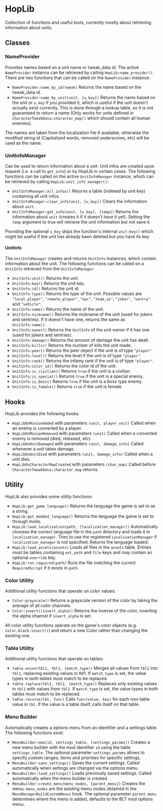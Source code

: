 # HopLib

Collection of functions and useful tools, currently mostly about retrieving information about units.

## Classes

### NameProvider

Provides names based on a unit name or tweak_data id. The active `NameProvider` instance can be retrieved by calling `HopLib:name_provider()`. There are two functions that can be called on the `NameProvider` instance:

- `NameProvider:name_by_id(tweak)` Returns the name based on the tweak_data id.
- `NameProvider:name_by_unit(unit, [u_key])` Returns the name based on the unit or `u_key` if you provided it, which is useful if the unit doesn't actually exist currently. This is done through a lookup table, so it is not guaranteed to return a name (Only works for units defined in `CharacterTweakData:character_map()` which should contain all human enemies).

The names are taken from the localization file if available, otherwise the modified string id (Capitalized words, removed underscores, etc) will be used as the name.

### UnitInfoManager

Can be used to return information about a unit. Unit infos are created upon request (i.e. a call to `get_info`) or by HopLib in certain cases. The following functions can be called on the active `UnitInfoManager` instance, which can be retrieved by calling `HopLib:unit_info_manager()`:

- `UnitInfoManager:all_infos()` Returns a table (indexed by unit key) containing all unit infos.
- `UnitInfoManager:clear_info(unit, [u_key])` Clears the information about `unit`.
- `UnitInfoManager:get_info(unit, [u_key], [temp])` Returns the information about `unit` (creates it if it doesn't have it yet). Setting the `temp` argument to true will retrieve the unit information but not save it.

Providing the optional `u_key` skips the function's internal `unit:key()` which might be useful if the unit has already been deleted but you have its key.

#### UnitInfo

The `UnitInfoManager` creates and returns `UnitInfo` instances, which contain information about the unit. The following functions can be called on a `UnitInfo` retrieved from the `UnitInfoManager`:

- `UnitInfo:unit()` Returns the unit.
- `UnitInfo:key()` Returns the unit key.
- `UnitInfo:id()` Returns the unit id.
- `UnitInfo:type()` Returns the type of the unit. Possible values are `"local_player"`, `"remote_player"`, `"npc"`, `"team_ai"`, `"joker"`, `"sentry"` and `"vehicle"`.
- `UnitInfo:name()` Returns the name of the unit.
- `UnitInfo:nickname()` Returns the nickname of the unit (used for jokers and sentries). If it doesn't have one, returns the same as `UnitInfo:name()`.
- `UnitInfo:owner()` Returns the `UnitInfo` of the unit owner if it has one (used for jokers and sentries).
- `UnitInfo:damage()` Returns the amount of damage the unit has dealt.
- `UnitInfo:kills()` Returns the number of kills the unit made.
- `UnitInfo:peer()` Returns the peer object if the unit is of type `"player"`.
- `UnitInfo:level()` Returns the level if the unit is of type `"player"`.
- `UnitInfo:rank()` Returns the infamy rank if the unit is of type `"player"`.
- `UnitInfo:color_id()` Returns the color id of the unit.
- `UnitInfo:is_civilian()` Returns `true` if the unit is a civilian.
- `UnitInfo:is_special()` Returns `true` if the unit is a special enemy.
- `UnitInfo:is_boss()` Returns `true` if the unit is a boss type enemy.
- `UnitInfo:is_female()` Returns `true` if the unit is female.

## Hooks

HopLib provides the following hooks:

- `HopLibOnMinionAdded` with parameters `(unit, player_unit)` Called when an enemy is converted by a player.
- `HopLibOnMinionRemoved` with parameters `(unit)` Called when a converted enemy is removed (died, released, etc).
- `HopLibOnUnitDamaged` with parameters `(unit, damage_info)` Called whenever a unit takes damage.
- `HopLibOnUnitDied` with parameters `(unit, damage_info)` Called when a unit dies.
- `HopLibOnCharacterMapCreated` with parameters `(char_map)` Called before `CharacterTweakData:character_map` returns.

## Utility

HopLib also provides some utility functions:

- `HopLib:get_game_language()` Returns the language the game is set to as a string.
- `HopLib:get_modded_language()` Returns the language the game is set to through mods.
- `HopLib:load_localization(path, [localization_manager])` Automatically chooses the correct language file in the `path` directory and loads it in `localization_manager`. Tries to use the registered `LocalizationManager` if `localization_manager` is not specified. Returns the language loaded.
- `HopLib:load_assets(assets)` Loads all files in the `assets` table. Entries must be tables containing `ext`, `path` and `file` keys and may contain an optional `override` key.
- `HopLib:run_required(path)` Runs the file matching the current `RequiredScript` if it exists in `path`.

### Color Utility

Additional utility functions that operate on color values:

- `Color:grayscale()` Returns a grayscale version of the color by taking the average of all color channels.
- `Color:invert([invert_alpha])` Returns the inverse of the color, inverting the alpha channel if `invert_alpha` is set.

All color utility functions operate on the game's color objects (e.g. `Color.black:invert()`) and return a new Color rather than changing the existing one.

### Table Utility

Additional utility functions that operate on tables:

- `table.union(tbl1, tbl2, [match_type])` Merges all values from `tbl2` into `tbl1`, replacing existing values in tbl1. If `match_type` is set, the value types in both tables must match to be replaced.
- `table.replace(tbl1, tbl2, [match_type])` Replaces only existing values in `tbl1` with values from `tbl2`. If `match_type` is set, the value types in both tables must match to be replaced.
- `table.recurse(tbl, func)` Calls `func(value, key)` for each non-table value in `tbl`. If the value is a table itself, calls itself on that table.

### Menu Builder

Automatically creates a options menu from an identifier and a settings table. The following functions exist:

- `MenuBuilder:new(id, settings_table, [settings_params])` Creates a new menu builder with the mod identifier `id` using the table `settings_table`. The optional parameter `settings_params` allows to specify custom ranges, items and priorities for specific settings.
- `MenuBuilder:save_settings()` Saves the current settings. Called automatically when settings are changed via the options menu.
- `MenuBuilder:load_settings()` Loads previously saved settings. Called automatically when the menu builder is created.
- `MenuBuilder:create_menu(menu_nodes, [parent_menu])` Creates the menu. `menu_nodes` are the existing menu nodes obtained in the `MenuManagerBuildCustomMenus` hook.  The optional parameter `parent_menu` determines where the menu is added, defaults to the BLT mod options menu.

